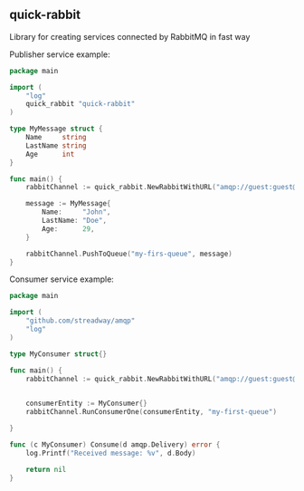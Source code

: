 ## quick-rabbit

Library for creating services connected by RabbitMQ in fast way


Publisher service example:

```go
package main

import (
	"log"
	quick_rabbit "quick-rabbit"
)

type MyMessage struct {
	Name     string
	LastName string
	Age      int
}

func main() {
	rabbitChannel := quick_rabbit.NewRabbitWithURL("amqp://guest:guest@localhost:5672/", "services")

	message := MyMessage{
		Name:     "John",
		LastName: "Doe",
		Age:      29,
	}

	rabbitChannel.PushToQueue("my-firs-queue", message)
}

```

Consumer service example:
```go
package main

import (
	"github.com/streadway/amqp"
	"log"
)

type MyConsumer struct{}

func main() {
	rabbitChannel := quick_rabbit.NewRabbitWithURL("amqp://guest:guest@localhost:5672/", "services")
	

	consumerEntity := MyConsumer{}
	rabbitChannel.RunConsumerOne(consumerEntity, "my-first-queue")

}

func (c MyConsumer) Consume(d amqp.Delivery) error {
	log.Printf("Received message: %v", d.Body)

	return nil
}
```
